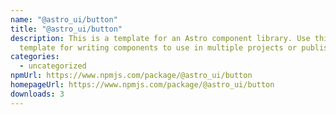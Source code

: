 ```yaml
---
name: "@astro_ui/button"
title: "@astro_ui/button"
description: This is a template for an Astro component library. Use this
  template for writing components to use in multiple projects or publish to NPM.
categories:
  - uncategorized
npmUrl: https://www.npmjs.com/package/@astro_ui/button
homepageUrl: https://www.npmjs.com/package/@astro_ui/button
downloads: 3
---
```

